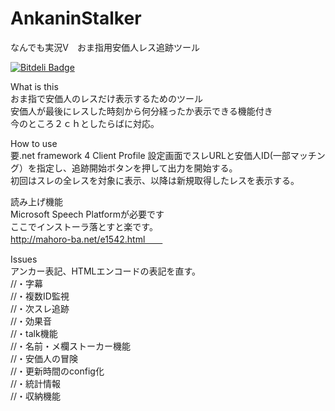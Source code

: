 AnkaninStalker
==============

なんでも実況V　おま指用安価人レス追跡ツール


[![Bitdeli Badge](https://d2weczhvl823v0.cloudfront.net/kikakubu-ksg/ankaninstalker/trend.png)](https://bitdeli.com/free "Bitdeli Badge")

What is this  
おま指で安価人のレスだけ表示するためのツール  
安価人が最後にレスした時刻から何分経ったか表示できる機能付き  
今のところ２ｃｈとしたらばに対応。 


How to use  
要.net framework 4 Client Profile
設定画面でスレURLと安価人ID(一部マッチング）を指定し、追跡開始ボタンを押して出力を開始する。  
初回はスレの全レスを対象に表示、以降は新規取得したレスを表示する。  
  
読み上げ機能  
Microsoft Speech Platformが必要です  
ここでインストーラ落とすと楽です。  
http://mahoro-ba.net/e1542.html　　
 


Issues  
アンカー表記、HTMLエンコードの表記を直す。  
//・字幕  
//・複数ID監視  
//・次スレ追跡  
//・効果音  
//・talk機能  
//・名前・メ欄ストーカー機能  
//・安価人の冒険  
//・更新時間のconfig化  
//・統計情報  
//・収納機能  
